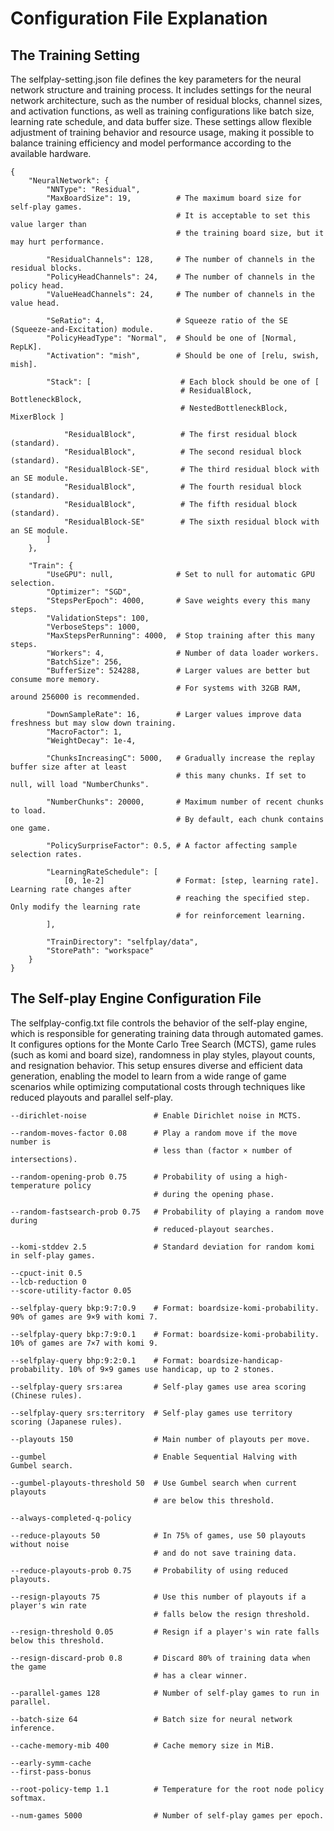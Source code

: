 #  Configuration File Explanation

## The Training Setting

The selfplay-setting.json file defines the key parameters for the neural network structure and training process. It includes settings for the neural network architecture, such as the number of residual blocks, channel sizes, and activation functions, as well as training configurations like batch size, learning rate schedule, and data buffer size. These settings allow flexible adjustment of training behavior and resource usage, making it possible to balance training efficiency and model performance according to the available hardware.

```
{
    "NeuralNetwork": {
        "NNType": "Residual",
        "MaxBoardSize": 19,          # The maximum board size for self-play games.
                                     # It is acceptable to set this value larger than
                                     # the training board size, but it may hurt performance.

        "ResidualChannels": 128,     # The number of channels in the residual blocks.
        "PolicyHeadChannels": 24,    # The number of channels in the policy head.
        "ValueHeadChannels": 24,     # The number of channels in the value head.

        "SeRatio": 4,                # Squeeze ratio of the SE (Squeeze-and-Excitation) module.
        "PolicyHeadType": "Normal",  # Should be one of [Normal, RepLK].
        "Activation": "mish",        # Should be one of [relu, swish, mish].

        "Stack": [                    # Each block should be one of [
                                      # ResidualBlock, BottleneckBlock,
                                      # NestedBottleneckBlock, MixerBlock ]

            "ResidualBlock",          # The first residual block (standard).
            "ResidualBlock",          # The second residual block (standard).
            "ResidualBlock-SE",       # The third residual block with an SE module.
            "ResidualBlock",          # The fourth residual block (standard).
            "ResidualBlock",          # The fifth residual block (standard).
            "ResidualBlock-SE"        # The sixth residual block with an SE module.
        ]
    },

    "Train": {
        "UseGPU": null,              # Set to null for automatic GPU selection.
        "Optimizer": "SGD",
        "StepsPerEpoch": 4000,       # Save weights every this many steps.
        "ValidationSteps": 100,
        "VerboseSteps": 1000,
        "MaxStepsPerRunning": 4000,  # Stop training after this many steps.
        "Workers": 4,                # Number of data loader workers.
        "BatchSize": 256,
        "BufferSize": 524288,        # Larger values are better but consume more memory.
                                     # For systems with 32GB RAM, around 256000 is recommended.

        "DownSampleRate": 16,        # Larger values improve data freshness but may slow down training.
        "MacroFactor": 1,
        "WeightDecay": 1e-4,

        "ChunksIncreasingC": 5000,   # Gradually increase the replay buffer size after at least
                                     # this many chunks. If set to null, will load "NumberChunks".

        "NumberChunks": 20000,       # Maximum number of recent chunks to load.
                                     # By default, each chunk contains one game.

        "PolicySurpriseFactor": 0.5, # A factor affecting sample selection rates.

        "LearningRateSchedule": [
            [0, 1e-2]                # Format: [step, learning rate]. Learning rate changes after
                                     # reaching the specified step. Only modify the learning rate
                                     # for reinforcement learning.
        ],

        "TrainDirectory": "selfplay/data",
        "StorePath": "workspace"
    }
}
```

## The Self-play Engine Configuration File

The selfplay-config.txt file controls the behavior of the self-play engine, which is responsible for generating training data through automated games. It configures options for the Monte Carlo Tree Search (MCTS), game rules (such as komi and board size), randomness in play styles, playout counts, and resignation behavior. This setup ensures diverse and efficient data generation, enabling the model to learn from a wide range of game scenarios while optimizing computational costs through techniques like reduced playouts and parallel self-play.

```
--dirichlet-noise               # Enable Dirichlet noise in MCTS.

--random-moves-factor 0.08      # Play a random move if the move number is
                                # less than (factor × number of intersections).

--random-opening-prob 0.75      # Probability of using a high-temperature policy
                                # during the opening phase.

--random-fastsearch-prob 0.75   # Probability of playing a random move during
                                # reduced-playout searches.

--komi-stddev 2.5               # Standard deviation for random komi in self-play games.

--cpuct-init 0.5
--lcb-reduction 0
--score-utility-factor 0.05

--selfplay-query bkp:9:7:0.9    # Format: boardsize-komi-probability. 90% of games are 9×9 with komi 7.

--selfplay-query bkp:7:9:0.1    # Format: boardsize-komi-probability. 10% of games are 7×7 with komi 9.

--selfplay-query bhp:9:2:0.1    # Format: boardsize-handicap-probability. 10% of 9×9 games use handicap, up to 2 stones.

--selfplay-query srs:area       # Self-play games use area scoring (Chinese rules).

--selfplay-query srs:territory  # Self-play games use territory scoring (Japanese rules).

--playouts 150                  # Main number of playouts per move.

--gumbel                        # Enable Sequential Halving with Gumbel search.

--gumbel-playouts-threshold 50  # Use Gumbel search when current playouts
                                # are below this threshold.

--always-completed-q-policy

--reduce-playouts 50            # In 75% of games, use 50 playouts without noise
                                # and do not save training data.

--reduce-playouts-prob 0.75     # Probability of using reduced playouts.

--resign-playouts 75            # Use this number of playouts if a player's win rate
                                # falls below the resign threshold.

--resign-threshold 0.05         # Resign if a player's win rate falls below this threshold.

--resign-discard-prob 0.8       # Discard 80% of training data when the game
                                # has a clear winner.

--parallel-games 128            # Number of self-play games to run in parallel.

--batch-size 64                 # Batch size for neural network inference.

--cache-memory-mib 400          # Cache memory size in MiB.

--early-symm-cache
--first-pass-bonus

--root-policy-temp 1.1          # Temperature for the root node policy softmax.

--num-games 5000                # Number of self-play games per epoch.
```

